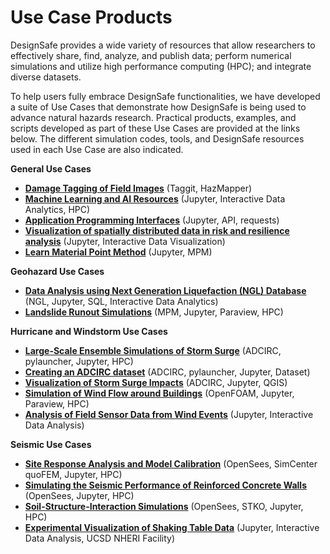 # Use Case Products

DesignSafe provides a wide variety of resources that allow researchers to effectively share, find, analyze, and publish data; perform numerical simulations and utilize high performance computing (HPC); and integrate diverse datasets.  

To help users fully embrace DesignSafe functionalities, we have developed a suite of Use Cases that demonstrate how DesignSafe is being used to advance natural hazards research.  Practical products, examples, and scripts developed as part of these Use Cases are provided at the links below.  The different simulation codes, tools, and DesignSafe resources used in each Use Case are also indicated.

<b> General Use Cases </b><br/>

* [**Damage Tagging of Field Images**](haan/usecase.md) (Taggit, HazMapper)
* [**Machine Learning and AI Resources**](vantassel_and_zhang/usecase.md) (Jupyter, Interactive Data Analytics, HPC)
* [**Application Programming Interfaces**](brandenberg/apiusecases/api_background.ipynb) (Jupyter, API, requests)
* [**Visualization of spatially distributed data in risk and resilience analysis**](padgett/visualization_JN_usecase/usecase.md) (Jupyter, Interactive Data Visualization)
* [**Learn Material Point Method**](kumar/learnmpm/usecase.md) (Jupyter, MPM)

<b> Geohazard Use Cases </b>

* [**Data Analysis using Next Generation Liquefaction (NGL) Database**](brandenberg/usecase.md) (NGL, Jupyter, SQL, Interactive Data Analytics)
* [**Landslide Runout Simulations**](kumar/usecase.md) (MPM, Jupyter, Paraview, HPC)

<b> Hurricane and Windstorm Use Cases </b>

* [**Large-Scale Ensemble Simulations of Storm Surge**](dawson/usecase.md)  (ADCIRC, pylauncher, Jupyter, HPC)
* [**Creating an ADCIRC dataset**](dawson/usecase2.md)  (ADCIRC, pylauncher, Jupyter, Dataset)
* [**Visualization of Storm Surge Impacts**](padgett/usecase.md) (ADCIRC, Jupyter, QGIS)
* [**Simulation of Wind Flow around Buildings**](kareem/usecase.md) (OpenFOAM, Jupyter, Paraview, HPC)
* [**Analysis of Field Sensor Data from Wind Events**](pinelli/usecase.md) (Jupyter, Interactive Data Analysis)

<b> Seismic Use Cases </b>

* [**Site Response Analysis and Model Calibration**](arduino/usecase.md) (OpenSees, SimCenter quoFEM, Jupyter, HPC)
* [**Simulating the Seismic Performance of Reinforced Concrete Walls**](lowes/usecase.md) (OpenSees, Jupyter, HPC)
* [**Soil-Structure-Interaction Simulations**](rathje/usecase.md) (OpenSees, STKO, Jupyter, HPC)
* [**Experimental Visualization of Shaking Table Data**](mosqueda/usecase.md) (Jupyter, Interactive Data Analysis, UCSD NHERI Facility)
